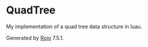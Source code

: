 # QuadTree
My implementation of a quad tree data structure in luau.




Generated by [Rojo](https://github.com/rojo-rbx/rojo) 7.5.1.
